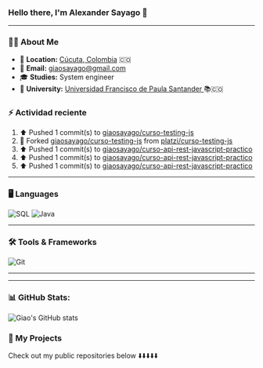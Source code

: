 

### **Hello there, I'm Alexander Sayago 👋**

---

### 🧑‍💻 **About Me**

- 📍 **Location:** <a href="https://maps.app.goo.gl/XVpZMVm4LwV7izcc9" target="_blank">Cúcuta, Colombia</a> 🇨🇴  
- 📧 **Email:** [giaosayago@gmail.com](mailto:giaosayago@gmail.com) 
- 🎓 **Studies:** System engineer 
- 🏫 **University:** [Universidad Francisco de Paula Santander ](https://ww2.ufps.edu.co/) 📚🇨🇴 


### :zap: Actividad reciente
<!-- START_SECTION:activity-->
<!--RECENT_ACTIVITY:start-->
1. ⬆️ Pushed 1 commit(s) to [giaosayago/curso-testing-js](https://github.com/giaosayago/curso-testing-js)<br>
2. 🔱 Forked [giaosayago/curso-testing-js](https://github.com/giaosayago/curso-testing-js) from [platzi/curso-testing-js](https://github.com/platzi/curso-testing-js)<br>
3. ⬆️ Pushed 1 commit(s) to [giaosayago/curso-api-rest-javascript-practico](https://github.com/giaosayago/curso-api-rest-javascript-practico)<br>
4. ⬆️ Pushed 1 commit(s) to [giaosayago/curso-api-rest-javascript-practico](https://github.com/giaosayago/curso-api-rest-javascript-practico)<br>
5. ⬆️ Pushed 1 commit(s) to [giaosayago/curso-api-rest-javascript-practico](https://github.com/giaosayago/curso-api-rest-javascript-practico)<br>
<!--RECENT_ACTIVITY:end-->


<!-- END_SECTION:activity-->

---

### 🖥️ **Languages**
![SQL](https://img.shields.io/badge/SQL-316192?style=for-the-badge&logo=postgresql&logoColor=white)
![Java](https://img.shields.io/badge/Java-ED8B00?style=for-the-badge&logo=openjdk&logoColor=white)

---

### 🛠️ **Tools & Frameworks**
![Git](https://img.shields.io/badge/Git-F05032?style=for-the-badge&logo=git&logoColor=white)

---
---

### 📊 GitHub Stats:

![Giao's GitHub stats](https://github-readme-stats.vercel.app/api?username=giaosayago)

### 📂 My Projects 

Check out my public repositories below ⬇️⬇️⬇️⬇️⬇️